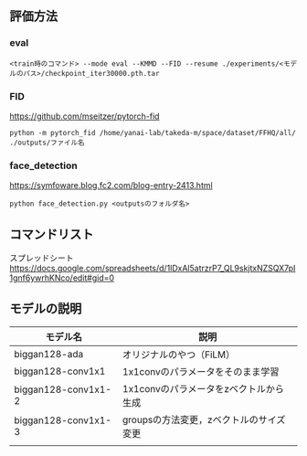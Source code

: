 ## 評価方法
### eval
```
<train時のコマンド> --mode eval --KMMD --FID --resume ./experiments/<モデルのパス>/checkpoint_iter30000.pth.tar
```

### FID
https://github.com/mseitzer/pytorch-fid
```
python -m pytorch_fid /home/yanai-lab/takeda-m/space/dataset/FFHQ/all/ ./outputs/ファイル名
```

### face_detection
https://symfoware.blog.fc2.com/blog-entry-2413.html
```
python face_detection.py <outputsのフォルダ名>
```

## コマンドリスト
スプレッドシート<br>
https://docs.google.com/spreadsheets/d/1lDxAl5atrzrP7_QL9skjtxNZSQX7pI1gnf6ywrhKNco/edit#gid=0                                                           

## モデルの説明
| モデル名                | 説明                      |
| ------------------- | ----------------------- |
| biggan128-ada       | オリジナルのやつ（FiLM）          |
| biggan128-conv1x1   | 1x1convのパラメータをそのまま学習    |
| biggan128-conv1x1-2 | 1x1convのパラメータをzベクトルから生成 |
| biggan128-conv1x1-3 | groupsの方法変更，zベクトルのサイズ変更 |
|                     |                         |


